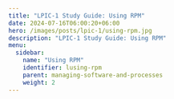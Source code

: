 ```yaml
---
title: "LPIC-1 Study Guide: Using RPM"
date: 2024-07-16T06:00:20+06:00
hero: /images/posts/lpic-1/using-rpm.jpg
description: "LPIC-1 Study Guide: Using RPM"
menu:
  sidebar:
    name: "Using RPM"
    identifier: lusing-rpm
    parent: managing-software-and-processes
    weight: 2
---
```

